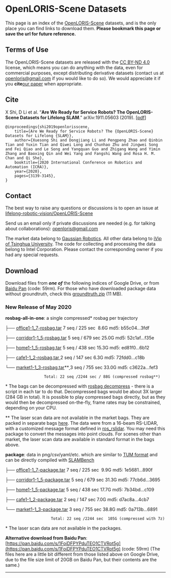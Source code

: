 # OpenLORIS-Scene Datasets

This page is an index of the [OpenLORIS-Scene](https://lifelong-robotic-vision.github.io/dataset/scene) datasets, and is the only place you can find links to download them. **Please bookmark this page or save the url for future reference.**

## Terms of Use

The OpenLORIS-Scene datasets are released with the [CC BY-ND 4.0](https://creativecommons.org/licenses/by-nd/4.0/) license, which means you can do anything with the data, even for commercial purposes, except distributing derivative datasets (contact us at [openloris@gmail.com](mailto:openloris@gmail.com) if you would like to do so). We would appreciate it if you **cite**[our paper](https://arxiv.org/abs/1911.05603) when appropriate.

## Cite

X Shi, D Li et al. “**Are We Ready for Service Robots? The OpenLORIS-Scene Datasets for Lifelong SLAM**.” arXiv:1911.05603 (2019). [[pdf](https://arxiv.org/pdf/1911.05603)]


```
@inproceedings{shi2019openlorisscene,
    title={Are We Ready for Service Robots? The {OpenLORIS-Scene} Datasets for Lifelong {SLAM}},
    author={Xuesong Shi and Dongjiang Li and Pengpeng Zhao and Qinbin Tian and Yuxin Tian and Qiwei Long and Chunhao Zhu and Jingwei Song and Fei Qiao and Le Song and Yangquan Guo and Zhigang Wang and Yimin Zhang and Baoxing Qin and Wei Yang and Fangshi Wang and Rosa H. M. Chan and Qi She},
    booktitle={2020 International Conference on Robotics and Automation (ICRA)},
    year={2020},
    pages={3139-3145},
}
```

## Contact

The best way to raise any questions or discussions is to open an issue at [lifelong-robotic-vision/OpenLORIS-Scene](https://github.com/lifelong-robotic-vision/OpenLORIS-Scene/issues)

Send us an email only if private discussions are needed (e.g. for talking about collaborations): [openloris@gmail.com](mailto:openloris@gmail.com) 

The market data belong to [Gaussian Robotics](http://www.gs-robot.com/service/vslam/). All other data belong to [iVip of Tsinghua University](http://nics.ee.tsinghua.edu.cn/people/ivip/). The code for collecting and processing the data belong to Intel Corporation. Please contact the corresponding owner if you had any special requests.

## Download

Download files from ***one of*** the following indices of Google Drive, or from [Baidu Pan](https://pan.baidu.com/s/1FoiDFPYPduTEO1CTVRot5g) (code: 59rm). For those who have downloaded package data without groundtruth, check this [groundtruth.zip](https://drive.google.com/file/d/19dz4MhDrhUQp6tIjXv_oQbOmVpsDbHnA/view?usp=sharing) (11 MB).

### New Release of May 2020

**rosbag-all-in-one**: a single compressed* rosbag per trajectory

├── [office1-1_7-rosbag.tar](https://drive.google.com/file/d/1CNEDfHu31RfdUflSfgf3AU0FkkKyTOiP/view?usp=sharing)		7 seq / 225 sec  8.6G	 md5: b55c04...3fdf

├── [corridor1-1_5-rosbag.tar](https://drive.google.com/file/d/1vRu6HcgQDUKp8FwV0k1NICcNwWxQkHbo/view?usp=sharing)	5 seq / 679 sec	25.0G	 md5: 52c1af...f35e

├── [home1-1_5-rosbag.tar](https://drive.google.com/file/d/1t8jsj-x6KnDI8PjuxCg1332cqMvRf9U8/view?usp=sharing)		5 seq / 438 sec	15.3G	 md5: ed81f0...6b12

├── [cafe1-1_2-rosbag.tar		](https://drive.google.com/file/d/1lVhp6Z8GxXFCPd8bR9plHFoVZUadYiBZ/view?usp=sharing)2 seq / 147 sec	 6.3G	 md5: 72fdd0...c18b

└── [market1-1_3-rosbag.tar](https://drive.google.com/file/d/1un6aHylzAJ1nxlaipYcYqgfSxMHsDKkk/view?usp=sharing)**[	](https://drive.google.com/file/d/1lVhp6Z8GxXFCPd8bR9plHFoVZUadYiBZ/view?usp=sharing)3 seq / 755 sec	33.0G	 md5: c3622a...fef3

			         Total: 22 seq /2244 sec / 88G (compressed rosbag**)

\* The bags can be decompressed with [rosbag decompress](http://wiki.ros.org/rosbag/Commandline#decompress) - there is a script in each tar to do that. Decompressed bags would be about 3X larger (284 GB in total). It is possible to play compressed bags directly, but as they would then be decompressed on-the-fly, frame rates may be constrained, depending on your CPU.

** The laser scan data are not available in the market bags. They are packed in separate bags [here](https://drive.google.com/file/d/1JEAs0r071cRCcs3Dw34wXM-xw1LUGgN5/view?usp=sharing). The data were from a 16-beam RS-LIDAR, with a customized message format defined in [ros_rslidar](https://github.com/RoboSense-LiDAR/ros_rslidar). You may need this package to convert the messages into point clouds. For scenes other than market, the laser scan data are available in standard format in the bags above.

**package**: data in png/csv/yaml/etc. which are similar to [TUM format](https://vision.in.tum.de/data/datasets/rgbd-dataset) and can be directly compiled with [SLAMBench](https://github.com/pamela-project/slambench)

├── [office1-1_7-package.tar](https://drive.google.com/file/d/1p_N53AMMjSHY7AlA9xzWv_t2q9R_45uP/view?usp=sharing)		7 seq / 225 sec  9.9G	 md5: 1e5681...890f

├── [corridor1-1_5-package.tar](https://drive.google.com/file/d/1Sy9V7kGM1isIXCbxv9gKvyUc1Zp07jlf/view?usp=sharing)	5 seq / 679 sec	31.3G	 md5: 77cb6d...3695

├── [home1-1_5-package.tar](https://drive.google.com/file/d/1gKv3YgmQHaWiduD8LQrfWUEneK2wlVMu/view?usp=sharing)		5 seq / 438 sec	17.7G	 md5: 7b34bd...c109

├── [cafe1-1_2-package.tar](https://drive.google.com/file/d/1xREhHxxxnX0zxDBTAk_S-XbymSrWFQKD/view?usp=sharing)		2 seq / 147 sec	 7.0G	 md5: d7ac8a...4cb7

└── [market1-1_3-package.tar](https://drive.google.com/file/d/1NjsIg3AXwfF4C_yxtHogu9fst3jkv7rV/view?usp=sharing) 	3 seq / 755 sec	38.8G	 md5: 0a713b...6891

			            Total: 22 seq /2244 sec  105G (compressed with 7z)

\* The laser scan data are not available in the packages.

**Alternative download from Baidu Pan**: [https://pan.baidu.com/s/1FoiDFPYPduTEO1CTVRot5g](https://pan.baidu.com/s/1FoiDFPYPduTEO1CTVRot5g) (code: 59rm) (The files here are a little bit different from those listed above on Google Drive, due to the file size limit of 20GB on Baidu Pan, but their contents are the same.)


---

